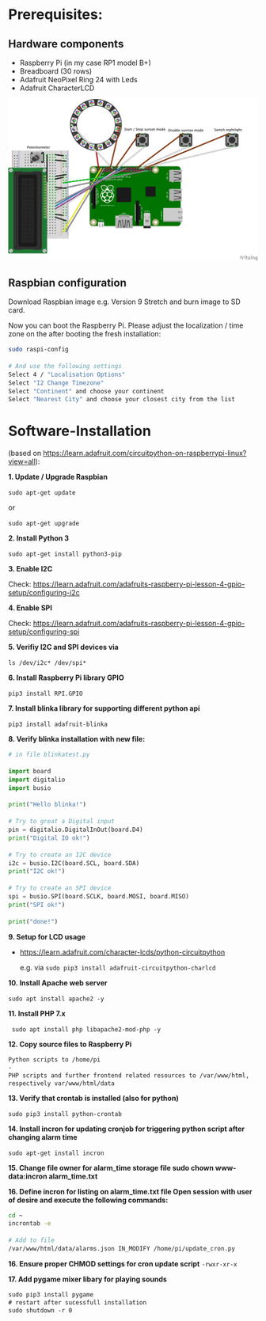 # Prerequisites:
  
## Hardware components
  
  - Raspberry Pi (in my case RP1 model B+)
  - Breadboard (30 rows)
  - Adafruit NeoPixel Ring 24 with Leds
  - Adafruit CharacterLCD

![Wiring layout](Wiring_layout.png)

## Raspbian configuration

  Download Raspbian image e.g. Version 9 Stretch and burn image to SD card. 
  
  Now you can boot the Raspberry Pi. Please adjust the localization / time zone on the after booting the fresh installation:
  
  ```sh
  sudo raspi-config
  
  # And use the following settings 
  Select 4 / "Localisation Options" 
  Select "I2 Change Timezone"
  Select "Continent" and choose your continent
  Select "Nearest City" and choose your closest city from the list 
  ```

# Software-Installation 
(based on https://learn.adafruit.com/circuitpython-on-raspberrypi-linux?view=all):

**1. Update / Upgrade Raspbian**

`sudo apt-get update`

or

`sudo apt-get upgrade`

**2. Install Python 3**

`sudo apt-get install python3-pip`
  
**3. Enable I2C** 

Check: https://learn.adafruit.com/adafruits-raspberry-pi-lesson-4-gpio-setup/configuring-i2c 

**4. Enable SPI** 

Check: https://learn.adafruit.com/adafruits-raspberry-pi-lesson-4-gpio-setup/configuring-spi

**5. Verifiy I2C and SPI devices via**

`ls /dev/i2c* /dev/spi*`
  
**6. Install Raspberry Pi library GPIO**

`pip3 install RPI.GPIO`
  
**7. Install blinka library for supporting different python api**

`pip3 install adafruit-blinka`
  
**8. Verify blinka installation with new file:**

```python   
# in file blinkatest.py

import board
import digitalio
import busio

print("Hello blinka!")

# Try to great a Digital input
pin = digitalio.DigitalInOut(board.D4)
print("Digital IO ok!")

# Try to create an I2C device
i2c = busio.I2C(board.SCL, board.SDA)
print("I2C ok!")

# Try to create an SPI device
spi = busio.SPI(board.SCLK, board.MOSI, board.MISO)
print("SPI ok!")

print("done!")
```

**9. Setup for LCD usage**

- https://learn.adafruit.com/character-lcds/python-circuitpython

  e.g. via `sudo pip3 install adafruit-circuitpython-charlcd`

**10. Install Apache web server**

`sudo apt install apache2 -y`

**11. Install PHP 7.x**

` sudo apt install php libapache2-mod-php -y`

**12. Copy source files to Raspberry Pi**

```
Python scripts to /home/pi
-
PHP scripts and further frontend related resources to /var/www/html, respectively var/www/html/data
```


**13. Verify that crontab is installed (also for python)**

`sudo pip3 install python-crontab`

**14. Install incron for updating cronjob for triggering python script after changing alarm time**

`sudo apt-get install incron`

**15. Change file owner for alarm_time storage file
sudo chown www-data:incron alarm_time.txt**

**16. Define incron for listing on alarm_time.txt file
Open session with user of desire and execute the following commands:**

```sh
cd ~
incrontab -e

# Add to file
/var/www/html/data/alarms.json IN_MODIFY /home/pi/update_cron.py
```

**16. Ensure proper CHMOD settings for cron update script**
`-rwxr-xr-x`


**17. Add pygame mixer libary for playing sounds**

```
sudo pip3 install pygame
# restart after sucessfull installation
sudo shutdown -r 0
```